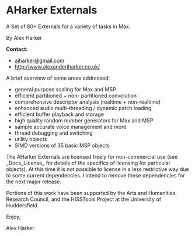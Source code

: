 AHarker Externals
=================

A Set of 80+ Externals for a variety of tasks in Max.

By Alex Harker

**Contact:**

* ajharker@gmail.com 
* http://www.alexanderjharker.co.uk/
			
A brief overview of some areas addressed:

* general purpose scaling for Max and MSP
* efficient partitioned + non- partitioned convolution
* comprehensive descriptor analysis (realtime + non-realtime)
* enhanced audio multi-threading / dynamic patch loading
* efficient buffer playback and storage
* high quality random number generators for Max and MSP
* sample accurate voice management and more
* thread debugging and switching
* utility objects
* SIMD versions of 35 basic MSP objects

The AHarker Externals are licensed freely for non-commercial use (see \_Docs\_License\_ for details of the specifics of licensing for particular objects). At this time it is not possible to license in a less restrictive way due to some current dependencies. I intend to remove these dependencies for the next major release.

Portions of this work have been supported by the Arts and Humanities Research Council, and the HISSTools Project at the University of Huddersfield.

Enjoy,

Alex Harker

